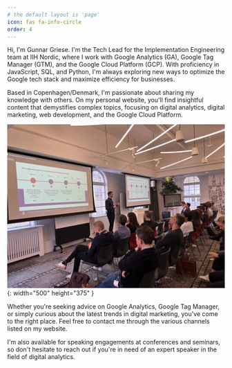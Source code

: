 ```yaml
---
# the default layout is 'page'
icon: fas fa-info-circle
order: 4
---
```


Hi, I'm Gunnar Griese. I'm the Tech Lead for the Implementation Engineering team at IIH Nordic, where I work with Google Analytics (GA), Google Tag Manager (GTM), and the Google Cloud Platform (GCP). With proficiency in JavaScript, SQL, and Python, I'm always exploring new ways to optimize the Google tech stack and maximize efficiency for businesses.

Based in Copenhagen/Denmark, I'm passionate about sharing my knowledge with others. On my personal website, you'll find insightful content that demystifies complex topics, focusing on digital analytics, digital marketing, web development, and the Google Cloud Platform.

![Gunnar Griese](/assets/img/avatar/google-event.jpeg){: width="500" height="375" }

Whether you're seeking advice on Google Analytics, Google Tag Manager, or simply curious about the latest trends in digital marketing, you've come to the right place. Feel free to contact me through the various channels listed on my website.

I'm also available for speaking engagements at conferences and seminars, so don't hesitate to reach out if you're in need of an expert speaker in the field of digital analytics.
